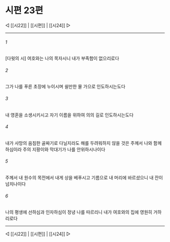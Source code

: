 # 시편 23편

◁ [[시22]] | [[시편]] | [[시24]] ▷
***

###### 1
[다윗의 시] 여호와는 나의 목자시니 내가 부족함이 없으리로다

###### 2
그가 나를 푸른 초장에 누이시며 쉴만한 물 가으로 인도하시는도다

###### 3
내 영혼을 소생시키시고 자기 이름을 위하여 의의 길로 인도하시는도다

###### 4
내가 사망의 음침한 골짜기로 다닐지라도 해를 두려워하지 않을 것은 주께서 나와 함께 하심이라 주의 지팡이와 막대기가 나를 안위하시나이다

###### 5
주께서 내 원수의 목전에서 내게 상을 베푸시고 기름으로 내 머리에 바르셨으니 내 잔이 넘치나이다

###### 6
나의 평생에 선하심과 인자하심이 정녕 나를 따르리니 내가 여호와의 집에 영원히 거하리로다


***
◁ [[시22]] | [[시편]] | [[시24]] ▷